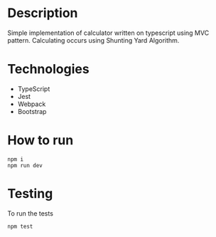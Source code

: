 # Description

Simple implementation of calculator written on typescript using MVC pattern. Calculating occurs using Shunting Yard Algorithm.

# Technologies

- TypeScript
- Jest
- Webpack
- Bootstrap

# How to run

```
npm i
npm run dev
```

# Testing

To run the tests

```
npm test
```

